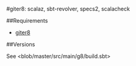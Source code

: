 #giter8: scalaz, sbt-revolver, specs2, scalacheck

##Requirements

* [giter8](https://github.com/n8han/giter8)

##Versions

See <blob/master/src/main/g8/build.sbt>

